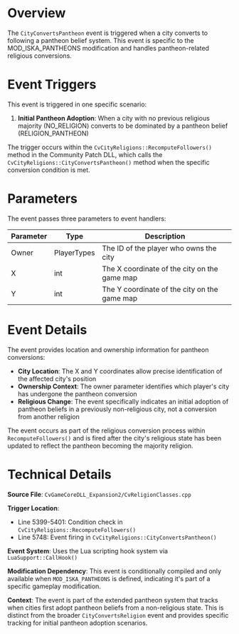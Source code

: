 # Overview

The `CityConvertsPantheon` event is triggered when a city converts to following a pantheon belief system. This event is specific to the MOD_ISKA_PANTHEONS modification and handles pantheon-related religious conversions.

# Event Triggers

This event is triggered in one specific scenario:

1. **Initial Pantheon Adoption**: When a city with no previous religious majority (NO_RELIGION) converts to be dominated by a pantheon belief (RELIGION_PANTHEON)

The trigger occurs within the `CvCityReligions::RecomputeFollowers()` method in the Community Patch DLL, which calls the `CvCityReligions::CityConvertsPantheon()` method when the specific conversion condition is met.

# Parameters

The event passes three parameters to event handlers:

| Parameter | Type | Description |
|-----------|------|-------------|
| Owner | PlayerTypes | The ID of the player who owns the city |
| X | int | The X coordinate of the city on the game map |
| Y | int | The Y coordinate of the city on the game map |

# Event Details

The event provides location and ownership information for pantheon conversions:

- **City Location**: The X and Y coordinates allow precise identification of the affected city's position
- **Ownership Context**: The owner parameter identifies which player's city has undergone the pantheon conversion
- **Religious Change**: The event specifically indicates an initial adoption of pantheon beliefs in a previously non-religious city, not a conversion from another religion

The event occurs as part of the religious conversion process within `RecomputeFollowers()` and is fired after the city's religious state has been updated to reflect the pantheon becoming the majority religion.

# Technical Details

**Source File**: `CvGameCoreDLL_Expansion2/CvReligionClasses.cpp`

**Trigger Location**:
- Line 5399-5401: Condition check in `CvCityReligions::RecomputeFollowers()` 
- Line 5748: Event firing in `CvCityReligions::CityConvertsPantheon()`

**Event System**: Uses the Lua scripting hook system via `LuaSupport::CallHook()`

**Modification Dependency**: This event is conditionally compiled and only available when `MOD_ISKA_PANTHEONS` is defined, indicating it's part of a specific gameplay modification.

**Context**: The event is part of the extended pantheon system that tracks when cities first adopt pantheon beliefs from a non-religious state. This is distinct from the broader `CityConvertsReligion` event and provides specific tracking for initial pantheon adoption scenarios.